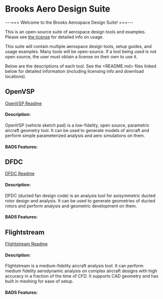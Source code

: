 # Brooks Aero Design Suite

---=== Welcome to the Brooks Aerospace Design Suite! ===---


This is an open-source suite of aerospace design tools and examples.
Please see [the license](LICENSE.md) for detailed info on usage.

This suite will contain multiple aerospace design tools, setup guides,
and usage examples.
Many tools will be open-source. If a tool being used is not open source,
the user must obtain a license on their own to use it.

Below are the descriptions of each tool. See the <README.md> files linked
below for detailed information (including licensing info
and download locations).
                                      
## OpenVSP
[OpenVSP Readme](OpenVSP/README.md)
#### Description:
OpenVSP (vehicle sketch pad) is a low-fidelity, open source, parametric
aircraft geometry tool. It can be used to generate models of aircraft
and perform simple parameterized analysis and aero simulations on them.       

#### BADS Features:     

## DFDC
[DFDC Readme](DFDC/README.md)
#### Description:
DFDC (ducted fan design code) is an analysis tool for axisymmetric ducted
rotor design and analysis. It can be used to generate geometries of ducted
rotors and perform analysis and geometric development on them.

#### BADS Features:

## Flightstream
[Flightstream Readme](Flightstream/README.MD)
#### Description:
Flightstream is a medium-fidelity aircraft analysis tool. It can perform
medium fidelity aerodynamic analysis on complex aircraft designs with high
accuracy in a fraction of the time of CFD. It supports CAD geometry and has
built in meshing for ease of setup.

#### BADS Features: